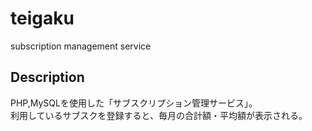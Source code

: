 # teigaku
subscription management service

## Description
PHP,MySQLを使用した「サブスクリプション管理サービス」。<br>
利用しているサブスクを登録すると、毎月の合計額・平均額が表示される。

